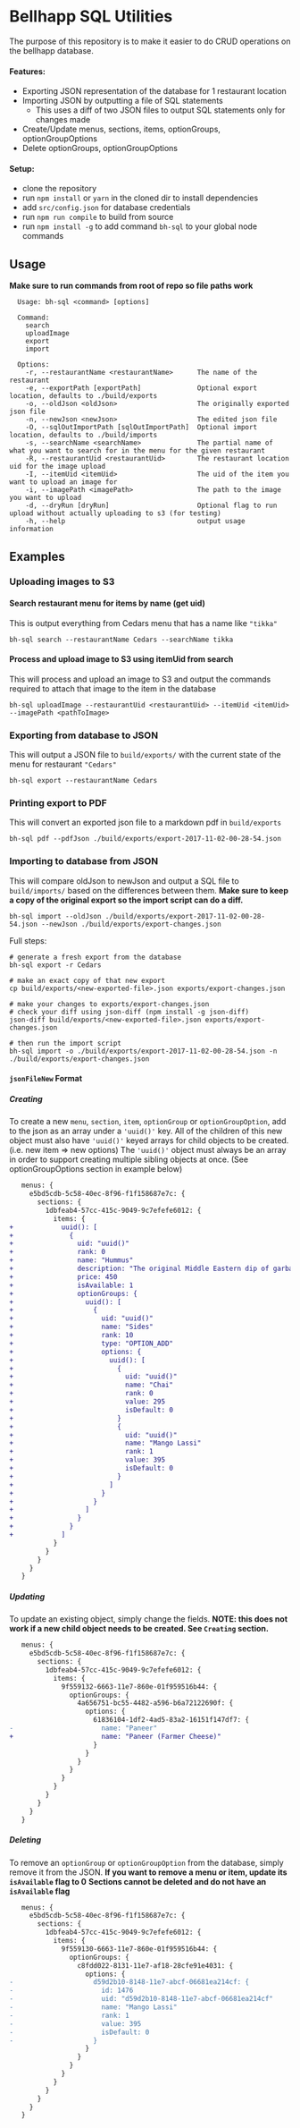 # Bellhapp SQL Utilities
The purpose of this repository is to make it easier to do CRUD operations on the bellhapp database.
#### Features:
- Exporting JSON representation of the database for 1 restaurant location
- Importing JSON by outputting a file of SQL statements
  - This uses a diff of two JSON files to output SQL statements only for changes made
- Create/Update menus, sections, items, optionGroups, optionGroupOptions
- Delete optionGroups, optionGroupOptions

#### Setup:
- clone the repository
- run `npm install` or `yarn` in the cloned dir to install dependencies
- add `src/config.json` for database credentials
- run `npm run compile` to build from source
- run `npm install -g` to add command `bh-sql` to your global node commands

## Usage
**Make sure to run commands from root of repo so file paths work**
```
  Usage: bh-sql <command> [options]

  Command:
    search
    uploadImage
    export
    import

  Options:
    -r, --restaurantName <restaurantName>      The name of the restaurant
    -e, --exportPath [exportPath]              Optional export location, defaults to ./build/exports
    -o, --oldJson <oldJson>                    The originally exported json file
    -n, --newJson <newJson>                    The edited json file
    -O, --sqlOutImportPath [sqlOutImportPath]  Optional import location, defaults to ./build/imports
    -s, --searchName <searchName>              The partial name of what you want to search for in the menu for the given restaurant
    -R, --restaurantUid <restaurantUid>        The restaurant location uid for the image upload
    -I, --itemUid <itemUid>                    The uid of the item you want to upload an image for
    -i, --imagePath <imagePath>                The path to the image you want to upload
    -d, --dryRun [dryRun]                      Optional flag to run upload without actually uploading to s3 (for testing)
    -h, --help                                 output usage information
```

## Examples
### Uploading images to S3
#### Search restaurant menu for items by name (get uid)
This is output everything from Cedars menu that has a name like `"tikka"`
```
bh-sql search --restaurantName Cedars --searchName tikka
```

#### Process and upload image to S3 using itemUid from search
This will process and upload an image to S3 and output the commands required to attach that image to the item in the database
```
bh-sql uploadImage --restaurantUid <restaurantUid> --itemUid <itemUid> --imagePath <pathToImage>
```

### Exporting from database to JSON
This will output a JSON file to `build/exports/` with the current state of the menu for restaurant `"Cedars"`
```shell
bh-sql export --restaurantName Cedars
```

### Printing export to PDF
This will convert an exported json file to a markdown pdf in `build/exports`
```shell
bh-sql pdf --pdfJson ./build/exports/export-2017-11-02-00-28-54.json
```

### Importing to database from JSON
This will compare oldJson to newJson and output a SQL file to `build/imports/` based on the differences between them.
**Make sure to keep a copy of the original export so the import script can do a diff.**
```shell
bh-sql import --oldJson ./build/exports/export-2017-11-02-00-28-54.json --newJson ./build/exports/export-changes.json
```

Full steps:
```shell
# generate a fresh export from the database
bh-sql export -r Cedars

# make an exact copy of that new export
cp build/exports/<new-exported-file>.json exports/export-changes.json

# make your changes to exports/export-changes.json
# check your diff using json-diff (npm install -g json-diff)
json-diff build/exports/<new-exported-file>.json exports/export-changes.json

# then run the import script
bh-sql import -o ./build/exports/export-2017-11-02-00-28-54.json -n ./build/exports/export-changes.json
```

#### `jsonFileNew` Format
##### Creating
To create a new `menu`, `section`, `item`, `optionGroup` or `optionGroupOption`, add to the json as an array under a `'uuid()'` key.
All of the children of this new object must also have `'uuid()'` keyed arrays for child objects to be created. (i.e. new item => new options)
The `'uuid()'` object must always be an array in order to support creating multiple sibling objects at once. (See optionGroupOptions section in example below)
```diff
   menus: {
     e5bd5cdb-5c58-40ec-8f96-f1f158687e7c: {
       sections: {
         1dbfeab4-57cc-415c-9049-9c7efefe6012: {
           items: {
+            uuid(): [
+              {
+                uid: "uuid()"
+                rank: 0
+                name: "Hummus"
+                description: "The original Middle Eastern dip of garbanzo beans, tahini sauce and a special dressing. Served with pita bread."
+                price: 450
+                isAvailable: 1
+                optionGroups: {
+                  uuid(): [
+                    {
+                      uid: "uuid()"
+                      name: "Sides"
+                      rank: 10
+                      type: "OPTION_ADD"
+                      options: {
+                        uuid(): [
+                          {
+                            uid: "uuid()"
+                            name: "Chai"
+                            rank: 0
+                            value: 295
+                            isDefault: 0
+                          }
+                          {
+                            uid: "uuid()"
+                            name: "Mango Lassi"
+                            rank: 1
+                            value: 395
+                            isDefault: 0
+                          }
+                        ]
+                      }
+                    }
+                  ]
+                }
+              }
+            ]
           }
         }
       }
     }
   }
```

##### Updating
To update an existing object, simply change the fields.
**NOTE: this does not work if a new child object needs to be created. See `Creating` section.**
```diff
   menus: {
     e5bd5cdb-5c58-40ec-8f96-f1f158687e7c: {
       sections: {
         1dbfeab4-57cc-415c-9049-9c7efefe6012: {
           items: {
             9f559132-6663-11e7-860e-01f959516b44: {
               optionGroups: {
                 4a656751-bc55-4482-a596-b6a72122690f: {
                   options: {
                     61836104-1df2-4ad5-83a2-16151f147df7: {
-                      name: "Paneer"
+                      name: "Paneer (Farmer Cheese)"
                     }
                   }
                 }
               }
             }
           }
         }
       }
     }
   }
```

##### Deleting
To remove an `optionGroup` or `optionGroupOption` from the database, simply remove it from the JSON.
**If you want to remove a menu or item, update its `isAvailable` flag to 0**
**Sections cannot be deleted and do not have an `isAvailable` flag**
```diff
   menus: {
     e5bd5cdb-5c58-40ec-8f96-f1f158687e7c: {
       sections: {
         1dbfeab4-57cc-415c-9049-9c7efefe6012: {
           items: {
             9f559130-6663-11e7-860e-01f959516b44: {
               optionGroups: {
                 c8fdd022-8131-11e7-af18-28cfe91e4031: {
                   options: {
-                    d59d2b10-8148-11e7-abcf-06681ea214cf: {
-                      id: 1476
-                      uid: "d59d2b10-8148-11e7-abcf-06681ea214cf"
-                      name: "Mango Lassi"
-                      rank: 1
-                      value: 395
-                      isDefault: 0
-                    }
                   }
                 }
               }
             }
           }
         }
       }
     }
   }
```
